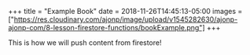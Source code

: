 +++
title = "Example Book"
date = 2018-11-26T14:45:13-05:00
images = ["https://res.cloudinary.com/ajonp/image/upload/v1545282630/ajonp-ajonp-com/8-lesson-firestore-functions/bookExample.png"]
+++

This is how we will push content from firestore!